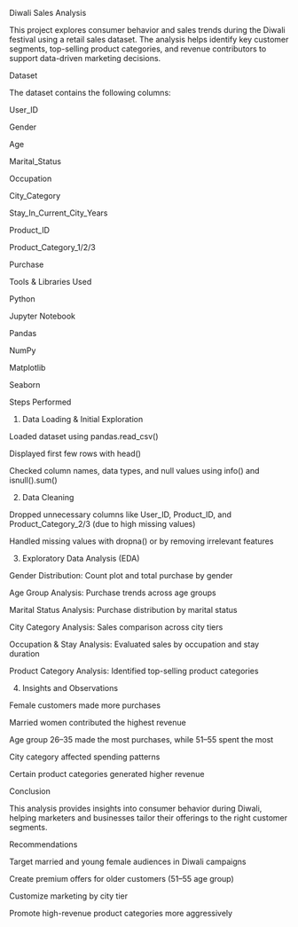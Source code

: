 Diwali Sales Analysis

This project explores consumer behavior and sales trends during the Diwali festival using a retail sales dataset. The analysis helps identify key customer segments, top-selling product categories, and revenue contributors to support data-driven marketing decisions.



Dataset

The dataset contains the following columns:

User_ID

Gender

Age

Marital_Status

Occupation

City_Category

Stay_In_Current_City_Years

Product_ID

Product_Category_1/2/3

Purchase



Tools & Libraries Used

Python

Jupyter Notebook

Pandas

NumPy

Matplotlib

Seaborn



Steps Performed

1. Data Loading & Initial Exploration

Loaded dataset using pandas.read_csv()

Displayed first few rows with head()

Checked column names, data types, and null values using info() and isnull().sum()


2. Data Cleaning

Dropped unnecessary columns like User_ID, Product_ID, and Product_Category_2/3 (due to high missing values)

Handled missing values with dropna() or by removing irrelevant features


3. Exploratory Data Analysis (EDA)

Gender Distribution: Count plot and total purchase by gender

Age Group Analysis: Purchase trends across age groups

Marital Status Analysis: Purchase distribution by marital status

City Category Analysis: Sales comparison across city tiers

Occupation & Stay Analysis: Evaluated sales by occupation and stay duration

Product Category Analysis: Identified top-selling product categories


4. Insights and Observations

Female customers made more purchases

Married women contributed the highest revenue

Age group 26–35 made the most purchases, while 51–55 spent the most

City category affected spending patterns

Certain product categories generated higher revenue




Conclusion

This analysis provides insights into consumer behavior during Diwali, helping marketers and businesses tailor their offerings to the right customer segments.


Recommendations

Target married and young female audiences in Diwali campaigns

Create premium offers for older customers (51–55 age group)

Customize marketing by city tier

Promote high-revenue product categories more aggressively
